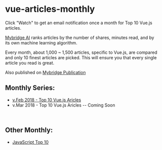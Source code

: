 # vue-articles-monthly

Click "Watch" to get an email notification once a month for Top 10 Vue.js articles.

[Mybridge AI](https://www.mybridge.co) ranks articles by the number of shares, minutes read, and by its own machine learning algorithm.

Every month, about 1,000 ~ 1,500 articles, specific to Vue.js, are compared and only 10 finest articles are picked. This will ensure you that every single article you read is great. 

Also published on [Mybridge Publication](https://medium.mybridge.co)


## Monthly Series:

* [v.Feb 2018 - Top 10 Vue.js Aricles](v.Feb-2018)
* v.Mar 2018 - Top 10 Vue.js Aricles -- Coming Soon

<br>

## Other Monthly:
* [JavaScript Top 10](https://github.com/Mybridge/javascript-articles-monthly)

